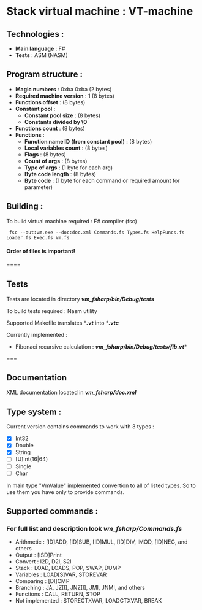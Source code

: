 # Stack virtual machine : VT-machine

## Technologies :
* **Main language** : F# 
* **Tests** : ASM (NASM)

## Program structure :
* **Magic numbers** : 0xba 0xba (2 bytes)
* **Required machine version** : 1 (8 bytes)
* **Functions offset** : (8 bytes)
* **Constant pool** :
  -  **Constant pool size** : (8 bytes)
  -  **Constants divided by \0**
* **Functions count** : (8 bytes)
* **Functions** :   
  -  **Function name ID (from constant pool)** : (8 bytes)
  -  **Local variables count** : (8 bytes)
  -  **Flags** : (8 bytes)
  -  **Count of args** : (8 bytes)
  -  **Type of args** : (1 byte for each arg)
  -  **Byte code length** : (8 bytes)
  -  **Byte code** : (1 byte for each command or required amount for parameter)
 
## Building :
To build virtual machine required : F# compiler (fsc)
```F#
 fsc --out:vm.exe --doc:doc.xml Commands.fs Types.fs HelpFuncs.fs Loader.fs Exec.fs Vm.fs
```
#### Order of files is important!
====
## Tests
Tests are located in directory ***vm_fsharp/bin/Debug/tests***

To build tests required : Nasm utility

Supported Makefile translates ****.vt*** into ****.vtc***

Currently implemented :
* Fibonaci recursive calculation : ***vm_fsharp/bin/Debug/tests/fib.vt****

===

## Documentation
XML documentation located in ***vm_fsharp/doc.xml***

## Type system :
Current version contains commands to work with 3 types :
- [X] Int32
- [X] Double
- [X] String
- [ ] [U]Int(16|64)
- [ ] Single
- [ ] Char

In main type "VmValue" implemented convertion to all of listed types. So to use them you have only to provide commands.

## Supported commands :
### For full list and description look ***vm_fsharp/Commands.fs***
* Arithmetic : [ID]ADD, [ID]SUB, [ID]MUL, [ID]DIV, IMOD, [ID]NEG, and others 
* Output : [ISD]Print
* Convert : I2D, D2I, S2I
* Stack : LOAD, LOADS, POP, SWAP, DUMP
* Variables : LOAD[S]VAR, STOREVAR
* Comparing : [DI]CMP
* Branching : JA, JZ[I], JNZ[I], JMI, JNMI, and others
* Functions : CALL, RETURN, STOP
* Not implemented : STORECTXVAR, LOADCTXVAR, BREAK 
